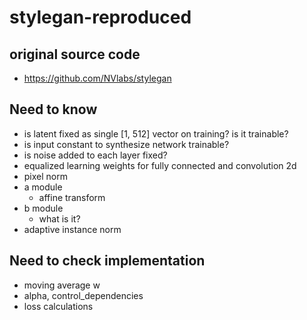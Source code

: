 # stylegan-reproduced

## original source code
* https://github.com/NVlabs/stylegan

## Need to know
* is latent fixed as single [1, 512] vector on training? is it trainable?
* is input constant to synthesize network trainable? 
* is noise added to each layer fixed?
* equalized learning weights for fully connected and convolution 2d
* pixel norm
* a module
    * affine transform
* b module
    * what is it?
* adaptive instance norm

## Need to check implementation
* moving average w
* alpha, control_dependencies
* loss calculations
